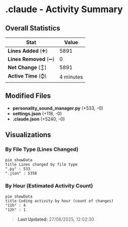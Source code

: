 # .claude - Activity Summary 

## Overall Statistics

| Stat                   | Value                                                             |
| ---------------------- | ----------------------------------------------------------------- |
| **Lines Added** (➕)   | 5891                                          |
| **Lines Removed** (➖) | 0                                        |
| **Net Change** (↕)    | 5891                |
| **Active Time** (⌚)   | 4 minutes |


## Modified Files
- **personality_sound_manager.py** (+533, -0)
- **settings.json** (+118, -0)
- **.claude.json** (+5240, -0)

## Visualizations

### By File Type (Lines Changed)

```mermaid
pie showData
title Lines changed by file type
".py" : 533
".json" : 5358
```

### By Hour (Estimated Activity Count)

```mermaid
pie showData
title Coding activity by hour (count of changes)
"11h" : 4
"12h" : 1
```


> **Last Updated:** 27/08/2025, 12:02:30